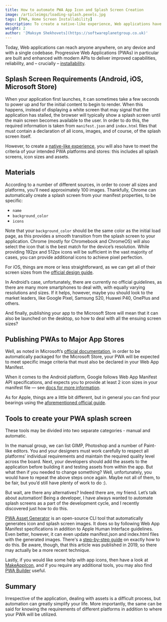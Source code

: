 ```yaml
---
title: How to automate PWA App Icon and Splash Screen Creation
image: /articleimgs/loading-splash.pexels.jpg
tags: [PWA, Home Screen Installability]
description: To create a native-like experience, Web applications have to meet the criteria of the intended PWA platforms and stores, including all splash screens, icon sizes and assets. According to a number of different sources, in order to cover all sizes and platforms, approximately 100 images might be needed.
weight: 2
author: '[Maksym Shekhovets](https://softwareplanetgroup.co.uk)'
---
```


Today, Web applications can reach anyone anywhere, on any device and with a single codebase. Progressive Web Applications (PWAs) in particular are built and enhanced with modern APIs to deliver improved capabilities, reliability, and – crucially – [installability](/installation.html).

## Splash Screen Requirements (Android, iOS, Microsoft Store)

When your application first launches, it can sometimes take a few seconds to power up and for the initial content to begin to render. When this happens, instead of displaying a white screen that may signal that the application has stalled, the browser will typically show a splash screen until the main screen becomes available to the user. In order to do this, the required information is taken from `manifest.json` and `index.html` files that must contain a declaration of all icons, images, and of course, of the splash screen itself.

However, to create a [native-like experience](https://softwareplanetgroup.co.uk/native-vs-html5-vs-react-natve-apps-who-wins-updated/), you will also have to meet the criteria of your intended PWA platforms and stores: this includes all splash screens, icon sizes and assets.

## Materials

According to a number of different sources, in order to cover all sizes and platforms, you’ll need approximately 100 images. Thankfully, Chrome can automatically create a splash screen from your manifest properties, to be specific:
- `name`
- `background_color`
- `icons`

Note that your `background_color` should be the same color as the initial load page, as this provides a smooth transition from the splash screen to your application. Chrome (mostly for Chromebook and ChromeOS) will also select the icon that is the best match for the device’s resolution. While providing 192px and 512px icons will be sufficient in the vast majority of cases, you can provide additional icons to achieve pixel perfection.

For iOS, things are more or less straightforward, as we can get all of their screen sizes from the [official design guide](https://developer.apple.com/design/human-interface-guidelines/ios/visual-design/adaptivity-and-layout/#device-screen-sizes-and-orientations). 

In Android’s case, unfortunately, there are currently no official guidelines, as there are many more smartphones to deal with, with equally varying resolutions and sizes. If it helps, however, maybe you should look to the market leaders, like Google Pixel, Samsung S20, Huawei P40, OnePlus and others.

And finally, publishing your app to the Microsoft Store will mean that it can also be launched on the desktop, so how to deal with all the ensuing screen sizes?

## Publishing PWAs to Major App Stores

Well, as noted in Microsoft’s [official documentation](https://docs.microsoft.com/en-us/microsoft-edge/progressive-web-apps/get-started#web-app-manifest), in order to be automatically packaged for the Microsoft Store, your PWA will be expected to meet specific image criteria that must also be declared in your Web App Manifest.

When it comes to the Android platform, Google follows Web App Manifest API specifications, and expects you to provide at least 2 icon sizes in your manifest file — see [docs for more information](https://developers.google.com/web/fundamentals/web-app-manifest/#icons).

As for Apple, things are a little bit different, but in general you can find your bearings using the [aforementioned official guide](https://developer.apple.com/design/human-interface-guidelines/ios/visual-design/adaptivity-and-layout/#device-screen-sizes-and-orientations).

## Tools to create your PWA splash screen

These tools may be divided into two separate categories - manual and automatic.

In the manual group, we can list GIMP, Photoshop and a number of Paint-like editors. You and your designers must work carefully to respect all platforms’ individual requirements and maintain the required quality level across the board. Next, your developers should add the assets to the application before building it and testing assets from within the app. But what then if you needed to change something? Well, unfortunately, you would have to repeat the above steps once again. Maybe not all of them, to be fair, but you’d still have plenty of work to do :).

But wait, are there any alternatives? Indeed there are, my friend. Let’s talk about automation! 
Being a developer, I have always wanted to automate splash screens as a part of the development cycle, and I recently discovered just how to do this.

[PWA Asset Generator](https://www.npmjs.com/package/pwa-asset-generator) is an open-source CLI tool that automatically generates icon and splash screen images. It does so by following Web App Manifest specifications in addition to Apple Human Interface guidelines. Even better, however, it can even update manifest.json and index.html files with the generated images. There's a [step-by-step guide](https://itnext.io/pwa-splash-screen-and-icon-generator-a74ebb8a130) on exactly how to do this. Be aware, though, that this article was published in 2019, so there may actually be a more recent technique.

Lastly, if you would like some help with app icons, then have a look at [MakeAppIcon](https://makeappicon.com/), and if you require any additional tools, you may also find [PWA Builder](https://www.pwabuilder.com/imageGenerator) useful.

## Summary

Irrespective of the application, dealing with assets is a difficult process, but automation can greatly simplify your life. More importantly, the same can be said for knowing the requirements of different platforms in addition to where your PWA will be utilized.
